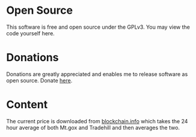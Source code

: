 <h1>Open Source</h1>
<p>This software is free and open source under the GPLv3. You may view the code yourself <a hfref="https://github.com/SubZeroJake/QuickBTC">here</a>.</p>
<h1>Donations</h1>
<p>Donations are greatly appreciated and enables me to release software as open source. Donate <a href="https://coinbase.com/checkouts/9a374029d8e5d9bb3e33f9217ca8b53f">here</a>.</p>
<h1>Content</h1>
<p>The current price is downloaded from <a href="http://www.blockchain.info">blockchain.info</a> which takes the 24 hour average of both Mt.gox and Tradehill and then averages the two.</p>
